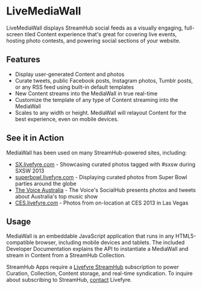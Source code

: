 # LiveMediaWall

LiveMediaWall displays StreamHub social feeds as a visually engaging, full-screen tiled Content experience that's great for covering live events, hosting photo contests, and powering social sections of your website.

## Features

* Display user-generated Content and photos
* Curate tweets, public Facebook posts, Instagram photos, Tumblr posts, or any RSS feed using built-in default templates
* New Content streams into the MediaWall in true real-time
* Customize the template of any type of Content streaming into the MediaWall
* Scales to any width or height. MediaWall will relayout Content for the best experience, even on mobile devices.

## See it in Action

MediaWall has been used on many StreamHub-powered sites, including:

* [SX.livefyre.com](http://sx.livefyre.com/wall/) - Showcasing curated photos tagged with #sxsw during SXSW 2013
* [superbowl.livefyre.com](http://superbowl.livefyre.com/#/media) - Displaying curated photos from Super Bowl parties around the globe
* [The Voice Australia](http://www.thevoice.com.au/social.html) - The Voice's SocialHub presents photos and tweets about Australia's top music show
* [CES.livefyre.com](http://ces.livefyre.com/) - Photos from on-location at CES 2013 in Las Vegas

## Usage

MediaWall is an embeddable JavaScript application that runs in any HTML5-compatible browser, including mobile devices and tablets. The included Developer Documentation explains the API to instantiate a MediaWall and stream in Content from a StreamHub Collection.

StreamHub Apps require a [Livefyre StreamHub](http://www.livefyre.com/streamhub/) subscription to power Curation, Collection, Content storage, and real-time syndication. To inquire about subscribing to StreamHub, [contact](mailto:sales@livefyre.com) Livefyre.
